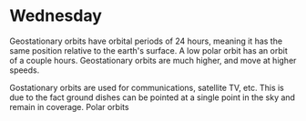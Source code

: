 # Wednesday

Geostationary orbits have orbital periods of 24 hours, meaning it has the same position relative to the earth's surface. A low polar orbit has an orbit of a couple hours. Geostationary orbits are much higher, and move at higher speeds.

Gostationary orbits are used for communications, satellite TV, etc. This is due to the fact ground dishes can be pointed at a single point in the sky and remain in coverage. Polar orbits 